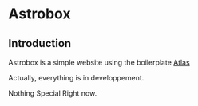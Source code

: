 # Astrobox

## Introduction

Astrobox is a simple website using the boilerplate [Atlas](https://github.com/indigotree/atlas)

Actually, everything is in developpement.

Nothing Special Right now.